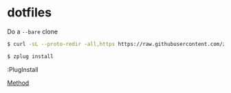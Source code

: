 # dotfiles

Do a ```--bare``` clone
```bash
$ curl -sL --proto-redir -all,https https://raw.githubusercontent.com/zplug/installer/master/installer.zsh | zsh
```
```bash
$ zplug install
```
:PlugInstall

[Method](atlassian.com/git/tutorials/dotfiles)
